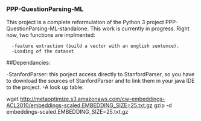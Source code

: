 ### PPP-QuestionParsing-ML

This project is a complete reformulation of the Python 3 project PPP-QuestionParsing-ML-standalone.
This work is currently in progress.
Right now, two functions are implmented:

      -feature extraction (build a vector with an english sentence).
      -Loading of the dataset

##Dependancies:

-StanfordParser: this porject access directly to StanfordParser, so you have to download the sources of StanfordParser and to link them in your java IDE to the project.
-A look up table:

   wget http://metaoptimize.s3.amazonaws.com/cw-embeddings-ACL2010/embeddings-scaled.EMBEDDING_SIZE=25.txt.gz
   gzip -d embeddings-scaled.EMBEDDING_SIZE=25.txt.gz

